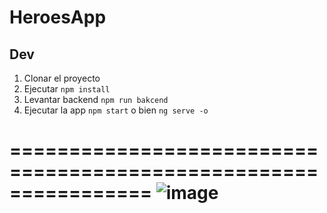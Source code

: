 # HeroesApp

## Dev

1. Clonar el proyecto
2. Ejecutar ```npm install```
3. Levantar backend ```npm run bakcend```
4. Ejecutar la app ```npm start``` o bien ```ng serve -o```

================================================================
![image](https://github.com/EricCarballo/HeroesApp/assets/123614151/6f91704f-11f2-4225-af34-ea5bdd3a3da5)
================================================================
